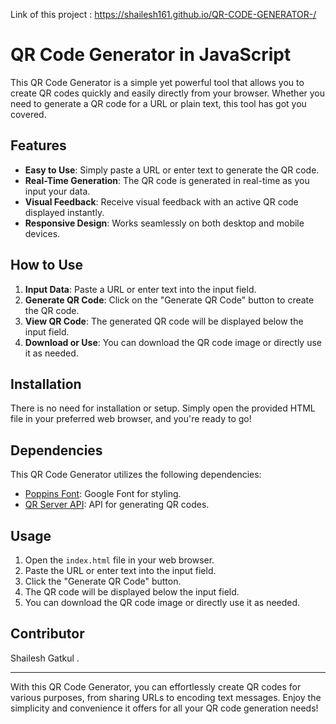 Link of this project :
https://shailesh161.github.io/QR-CODE-GENERATOR-/



# QR Code Generator in JavaScript

This QR Code Generator is a simple yet powerful tool that allows you to create QR codes quickly and easily directly from your browser. Whether you need to generate a QR code for a URL or plain text, this tool has got you covered.

## Features

- **Easy to Use**: Simply paste a URL or enter text to generate the QR code.
- **Real-Time Generation**: The QR code is generated in real-time as you input your data.
- **Visual Feedback**: Receive visual feedback with an active QR code displayed instantly.
- **Responsive Design**: Works seamlessly on both desktop and mobile devices.

## How to Use

1. **Input Data**: Paste a URL or enter text into the input field.
2. **Generate QR Code**: Click on the "Generate QR Code" button to create the QR code.
3. **View QR Code**: The generated QR code will be displayed below the input field.
4. **Download or Use**: You can download the QR code image or directly use it as needed.

## Installation

There is no need for installation or setup. Simply open the provided HTML file in your preferred web browser, and you're ready to go!

## Dependencies

This QR Code Generator utilizes the following dependencies:
- [Poppins Font](https://fonts.googleapis.com/css2?family=Poppins:wght@400;500;600;700&display=swap): Google Font for styling.
- [QR Server API](https://api.qrserver.com/v1/create-qr-code/): API for generating QR codes.

## Usage

1. Open the `index.html` file in your web browser.
2. Paste the URL or enter text into the input field.
3. Click the "Generate QR Code" button.
4. The QR code will be displayed below the input field.
5. You can download the QR code image or directly use it as needed.

## Contributor

Shailesh Gatkul .

---

With this QR Code Generator, you can effortlessly create QR codes for various purposes, from sharing URLs to encoding text messages. Enjoy the simplicity and convenience it offers for all your QR code generation needs!
